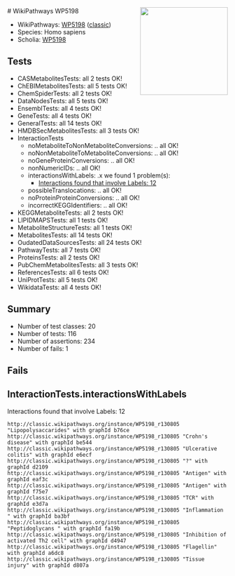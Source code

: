 <img style="float: right; width: 200px" src="https://upload.wikimedia.org/wikipedia/commons/thumb/8/83/Wplogo_with_text_500.png/640px-Wplogo_with_text_500.png" />
# WikiPathways WP5198

* WikiPathways: [WP5198](https://wikipathways.org/pathways/WP5198) ([classic](https://classic.wikipathways.org/instance/WP5198))
* Species: Homo sapiens
* Scholia: [WP5198](https://scholia.toolforge.org/wikipathways/WP5198)
## Tests
* CASMetabolitesTests: all 2 tests OK!
* ChEBIMetabolitesTests: all 5 tests OK!
* ChemSpiderTests: all 2 tests OK!
* DataNodesTests: all 5 tests OK!
* EnsemblTests: all 4 tests OK!
* GeneTests: all 4 tests OK!
* GeneralTests: all 14 tests OK!
* HMDBSecMetabolitesTests: all 3 tests OK!
* InteractionTests
    * noMetaboliteToNonMetaboliteConversions: .. all OK!
    * noNonMetaboliteToMetaboliteConversions: .. all OK!
    * noGeneProteinConversions: .. all OK!
    * nonNumericIDs: .. all OK!
    * interactionsWithLabels: .x we found 1 problem(s):
        * [Interactions found that involve Labels: 12](#fe97a8ba)
    * possibleTranslocations: .. all OK!
    * noProteinProteinConversions: .. all OK!
    * incorrectKEGGIdentifiers: .. all OK!
* KEGGMetaboliteTests: all 2 tests OK!
* LIPIDMAPSTests: all 1 tests OK!
* MetaboliteStructureTests: all 1 tests OK!
* MetabolitesTests: all 14 tests OK!
* OudatedDataSourcesTests: all 24 tests OK!
* PathwayTests: all 7 tests OK!
* ProteinsTests: all 2 tests OK!
* PubChemMetabolitesTests: all 3 tests OK!
* ReferencesTests: all 6 tests OK!
* UniProtTests: all 5 tests OK!
* WikidataTests: all 4 tests OK!


## Summary

* Number of test classes: 20
* Number of tests: 116
* Number of assertions: 234
* Number of fails: 1

## Fails

<a name="fe97a8ba" />

## InteractionTests.interactionsWithLabels

Interactions found that involve Labels: 12
```
http://classic.wikipathways.org/instance/WP5198_r130805 "Lipopolysaccarides" with graphId b76ce
http://classic.wikipathways.org/instance/WP5198_r130805 "Crohn's disease" with graphId be544
http://classic.wikipathways.org/instance/WP5198_r130805 "Ulcerative colitis" with graphId e6ecf
http://classic.wikipathways.org/instance/WP5198_r130805 "?" with graphId d2109
http://classic.wikipathways.org/instance/WP5198_r130805 "Antigen" with graphId eaf3c
http://classic.wikipathways.org/instance/WP5198_r130805 "Antigen" with graphId f75e7
http://classic.wikipathways.org/instance/WP5198_r130805 "TCR" with graphId e3d7a
http://classic.wikipathways.org/instance/WP5198_r130805 "Inflammation " with graphId ba3bf
http://classic.wikipathways.org/instance/WP5198_r130805 "Peptidoglycans " with graphId fa19b
http://classic.wikipathways.org/instance/WP5198_r130805 "Inhibition of 
activated Th2 cell" with graphId d4947
http://classic.wikipathways.org/instance/WP5198_r130805 "Flagellin" with graphId a6dc8
http://classic.wikipathways.org/instance/WP5198_r130805 "Tissue injury" with graphId d807a
```

